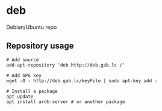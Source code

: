 # deb

Debian/Ubuntu repo

## Repository usage

```
# Add source
add-apt-repository 'deb http://deb.gab.lc /'

# Add GPG key
wget -O - http://deb.gab.lc/keyFile | sudo apt-key add -

# Install a package
apt update
apt install ardb-server # or another package
```
